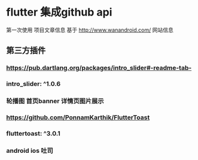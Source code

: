 # flutter 集成github api

第一次使用 项目文章信息 基于 http://www.wanandroid.com/ 网站信息 

## 第三方插件

### https://pub.dartlang.org/packages/intro_slider#-readme-tab-
### intro_slider: ^1.0.6  
### 轮播图 首页banner 详情页图片展示

### https://github.com/PonnamKarthik/FlutterToast
### fluttertoast: ^3.0.1
### android ios 吐司
